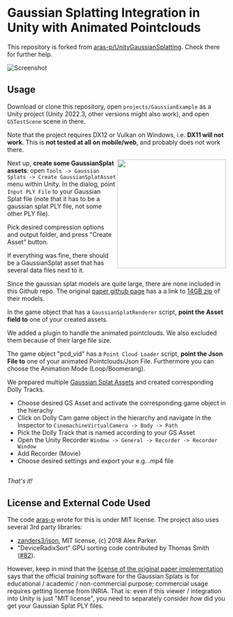 # Gaussian Splatting Integration in Unity with Animated Pointclouds

This repository is forked from [aras-p/UnityGaussianSplatting](https://github.com/aras-p/UnityGaussianSplatting). Check there for further help.

![Screenshot](/docs/Images/shotOverview.jpg?raw=true "Screenshot")

## Usage

Download or clone this repository, open `projects/GaussianExample` as a Unity project (Unity 2022.3, other versions might also work),
and open `GSTestScene` scene in there.

Note that the project requires DX12 or Vulkan on Windows, i.e. **DX11 will not work**. This is **not tested at all on mobile/web**, and probably
does not work there.

<img align="right" src="docs/Images/shotAssetCreator.png" width="250px">

Next up, **create some GaussianSplat assets**: open `Tools -> Gaussian Splats -> Create GaussianSplatAsset` menu within Unity.
In the dialog, point `Input PLY File` to your Gaussian Splat file (note that it has to be a gaussian splat PLY file, not some 
other PLY file).

Pick desired compression options and output folder, and press "Create Asset" button. 

If everything was fine, there should be a GaussianSplat asset that has several data files next to it.

Since the gaussian splat models are quite large, there are none included in this Github repo. The original
[paper github page](https://github.com/graphdeco-inria/gaussian-splatting) has a a link to
[14GB zip](https://repo-sam.inria.fr/fungraph/3d-gaussian-splatting/datasets/pretrained/models.zip) of their models.


In the game object that has a `GaussianSplatRenderer` script, **point the Asset field to** one of your created assets.

We added a plugin to handle the animated pointclouds.
We also excluded them because of their large file size.

The game object "pcd_vid" has a `Point Cloud Loader` script, **point the Json File to** one of your animated Pointclouds/Json File.
Furthermore you can choose the Animation Mode (Loop/Boomerang).

We prepared multiple [Gaussian Splat Assets](https://bwsyncandshare.kit.edu/s/pR2k8AjnxjQeaeq) and created corresponding Dolly Tracks.
- Choose desired GS Asset and activate the corresponding game object in the hierachy
- Click on Dolly Cam game object in the hierarchy and navigate in the Inspector to `CinemachineVirtualCamera -> Body -> Path`
- Pick the Dolly Track that is named according to your GS Asset
- Open the Unity Recorder `Window -> General -> Recorder -> Recorder Window`
- Add Recorder (Movie)
- Choose desired settings and export your e.g. .mp4 file

## 

_That's it!_


## License and External Code Used

The code [aras-p](https://github.com/aras-p) wrote for this is under MIT license. The project also uses several 3rd party libraries:

- [zanders3/json](https://github.com/zanders3/json), MIT license, (c) 2018 Alex Parker.
- "DeviceRadixSort" GPU sorting code contributed by Thomas Smith ([#82](https://github.com/aras-p/UnityGaussianSplatting/pull/82)).

However, keep in mind that the [license of the original paper implementation](https://github.com/graphdeco-inria/gaussian-splatting/blob/main/LICENSE.md)
says that the official _training_ software for the Gaussian Splats is for educational / academic / non-commercial
purpose; commercial usage requires getting license from INRIA. That is: even if this viewer / integration
into Unity is just "MIT license", you need to separately consider *how* did you get your Gaussian Splat PLY files.
